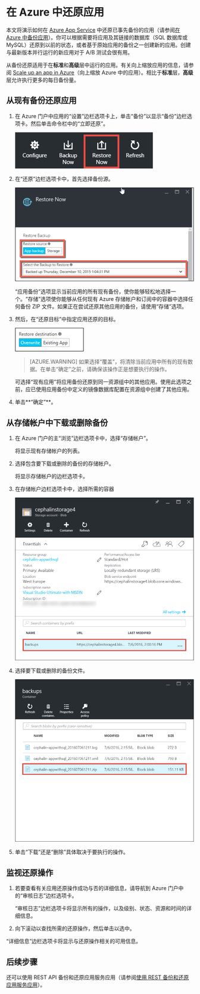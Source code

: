<properties 
	pageTitle="在 Azure 中还原应用" 
	description="了解如何从备份还原应用。" 
	services="app-service" 
	documentationCenter="" 
	authors="cephalin" 
	manager="wpickett" 
	editor="jimbe"/>

<tags 
	ms.service="app-service" 
	ms.workload="na" 
	ms.tgt_pltfrm="na" 
	ms.devlang="na" 
	ms.topic="article" 
	ms.date="07/06/2016" 
	wacn.date="12/16/2016" 
	ms.author="cephalin"/>

# 在 Azure 中还原应用

本文将演示如何在 [Azure App Service](/documentation/articles/app-service-value-prop-what-is/) 中还原已事先备份的应用（请参阅[在 Azure 中备份应用](/documentation/articles/web-sites-backup/)）。你可以根据需要将应用及其链接的数据库（SQL 数据库或 MySQL）还原到以前的状态，或者基于原始应用的备份之一创建新的应用。创建与最新版本并行运行的新应用对于 A/B 测试会很有用。

从备份还原适用于在**标准**和**高级**层中运行的应用。有关向上缩放应用的信息，请参阅 [Scale up an app in Azure](/documentation/articles/web-sites-scale/)（向上缩放 Azure 中的应用）。相比于**标准**层，**高级**层允许执行更多的每日备份量。

## <a name="PreviousBackup"></a>从现有备份还原应用

1. 在 Azure 门户中应用的“设置”边栏选项卡上，单击“备份”以显示“备份”边栏选项卡。然后单击命令栏中的“立即还原”。
	
	![选择“立即还原”][ChooseRestoreNow]

3. 在“还原”边栏选项卡中，首先选择备份源。

	![](./media/web-sites-restore/021ChooseSource.png)
	
	“应用备份”选项显示当前应用的所有现有备份，使你能够轻松地选择一个。“存储”选项使你能够从任何现有 Azure 存储帐户和订阅中的容器中选择任何备份 ZIP 文件。如果正在尝试还原其他应用的备份，请使用“存储”选项。

4. 然后，在“还原目标”中指定应用还原的目标。

	![](./media/web-sites-restore/022ChooseDestination.png)
	
	>[AZURE.WARNING] 如果选择“覆盖”，将清除当前应用中所有的现有数据。在单击“确定”之前，请确保该操作正是想要执行的操作。
	
	可选择“现有应用”将应用备份还原到同一资源组中的其他应用。使用此选项之前，应已使用应用备份中定义的镜像数据库配置在资源组中创建了其他应用。
	
5. 单击**“确定”**。

## <a name="StorageAccount"></a>从存储帐户中下载或删除备份
	
1. 在 Azure 门户的主“浏览”边栏选项卡中，选择“存储帐户”。
	
	将显示现有存储帐户的列表。
	
2. 选择包含要下载或删除的备份的存储帐户。
	
	将显示存储帐户的边栏选项卡。

3. 在存储帐户边栏选项卡中，选择所需的容器
	
	![查看容器][ViewContainers]

4. 选择要下载或删除的备份文件。

	![ViewContainers](./media/web-sites-restore/03ViewFiles.png)

5. 单击“下载”还是“删除”具体取决于要执行的操作。

## <a name="OperationLogs"></a>监视还原操作
	
1. 若要查看有关应用还原操作成功与否的详细信息，请导航到 Azure 门户中的“审核日志”边栏选项卡。
	
	“审核日志”边栏选项卡将显示所有的操作，以及级别、状态、资源和时间的详细信息。
	
2. 向下滚动以查找所需的还原操作，然后单击以选中。

“详细信息”边栏选项卡将显示与还原操作相关的可用信息。
	
## 后续步骤

还可以使用 REST API 备份和还原应用服务应用（请参阅[使用 REST 备份和还原应用服务应用](/documentation/articles/websites-csm-backup/)）。


<!-- IMAGES -->
[ChooseRestoreNow]: ./media/web-sites-restore/02ChooseRestoreNow.png
[ViewContainers]: ./media/web-sites-restore/03ViewContainers.png
[StorageAccountFile]: ./media/web-sites-restore/02StorageAccountFile.png
[BrowseCloudStorage]: ./media/web-sites-restore/03BrowseCloudStorage.png
[StorageAccountFileSelected]: ./media/web-sites-restore/04StorageAccountFileSelected.png
[ChooseRestoreSettings]: ./media/web-sites-restore/05ChooseRestoreSettings.png
[ChooseDBServer]: ./media/web-sites-restore/06ChooseDBServer.png
[RestoreToNewSQLDB]: ./media/web-sites-restore/07RestoreToNewSQLDB.png
[NewSQLDBConfig]: ./media/web-sites-restore/08NewSQLDBConfig.png
[RestoredContosoWebSite]: ./media/web-sites-restore/09RestoredContosoWebSite.png
[DashboardOperationLogsLink]: ./media/web-sites-restore/10DashboardOperationLogsLink.png
[ManagementServicesOperationLogsList]: ./media/web-sites-restore/11ManagementServicesOperationLogsList.png
[DetailsButton]: ./media/web-sites-restore/12DetailsButton.png
[OperationDetails]: ./media/web-sites-restore/13OperationDetails.png
 

<!---HONumber=Mooncake_Quality_Review_1202_2016-->